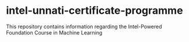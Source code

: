 # intel-unnati-certificate-programme
This repository contains information regarding the Intel-Powered Foundation Course in Machine Learning
